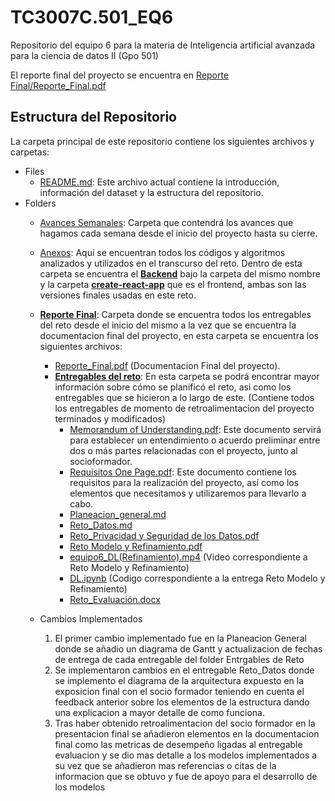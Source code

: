 # TC3007C.501_EQ6
Repositorio del equipo 6 para la materia de Inteligencia artificial avanzada para la ciencia de datos II (Gpo 501)

El reporte final del proyecto se encuentra en [Reporte Final/Reporte_Final.pdf](./Reporte%20Final/Reporte_Final.pdf)

## Estructura del Repositorio 
La carpeta principal de este repositorio contiene los siguientes archivos y carpetas:

- Files
   - [README.md](./README.md): Este archivo actual contiene la introducción, información del dataset y la estructura del repositorio.
- Folders
   - [Avances Semanales](./Avances%20Semanales): Carpeta que contendrá los avances que hagamos cada semana desde el inicio del proyecto hasta su cierre.
   - [Anexos](./Anexos): Aquí se encuentran todos los códigos y algoritmos analizados y utilizados en el transcurso del reto. Dentro de esta carpeta se encuentra el [**Backend**](./Anexos/backend/) bajo la carpeta del mismo nombre y la carpeta [**create-react-app**](./Anexos/create-react-app/) que es el frontend, ambas son las versiones finales usadas en este reto.

   - [**Reporte Final**](./Reporte%20Final/): Carpeta donde se encuentra todos los entregables del reto desde el inicio del mismo a la vez que se encuentra la documentacion final del proyecto, en esta carpeta se encuentra los siguientes archivos:
      - [Reporte_Final.pdf](./Reporte%20Final/Reporte_Final.pdf) (Documentacion Final del proyecto).
      - [**Entregables del reto**](./Reporte%20Final/Entregables%20del%20Reto/): En esta carpeta se podrá encontrar mayor información sobre cómo se planificó el reto, asi como los entregables que se hicieron a lo largo de este. (Contiene todos los entregables de momento de retroalimentacion del proyecto terminados y modificados)
        - [Memorandum of Understanding.pdf](./Reporte%20Final/Entregables%20del%20Reto/Memorandum%20of%20Understanding.pdf): Este documento servirá para establecer un entendimiento o acuerdo preliminar entre dos o más partes relacionadas con el proyecto, junto al socioformador.
        - [Requisitos One Page.pdf](./Reporte%20Final/Entregables%20del%20Reto/Requisitos%20One%20Page.pdf): Este documento contiene los requisitos para la realización del proyecto, así como los elementos que necesitamos y utilizaremos para llevarlo a cabo.
        - [Planeacion_general.md](./Reporte%20Final/Entregables%20del%20Reto/Planeacion_general.md)
        - [Reto_Datos.md](./Reporte%20Final/Entregables%20del%20Reto/Reto_Datos.md)
        - [Reto_Privacidad y Seguridad de los Datos.pdf](./Reporte%20Final/Entregables%20del%20Reto/Reto_Privacidad%20y%20Seguridad%20de%20los%20Datos.pdf)
        - [Reto Modelo y Refinamiento.pdf](./Reporte%20Final/Entregables%20del%20Reto/Reto%20Modelo%20y%20Refinamiento.pdf)
        - [equipo6_DL(Refinamiento).mp4](./Reporte%20Final/Entregables%20del%20Reto/equipo6_DL%28Refinamiento%29.mp4) (Video correspondiente a Reto Modelo y Refinamiento)
        - [DL.ipynb](./Reporte%20Final/Entregables%20del%20Reto/DL.ipynb) (Codigo correspondiente a la entrega Reto Modelo y Refinamiento)
        - [Reto_Evaluación.docx](./Reporte%20Final/Entregables%20del%20Reto/Reto_Evaluación.docx)

    - Cambios Implementados
       1. El primer cambio implementado fue en la Planeacion General donde se añadio un diagrama de Gantt y actualizacion de fechas de entrega de cada entregable  del folder Entrgables de Reto
       2. Se implementaron cambios en el entregable Reto_Datos donde se implemento el diagrama de la arquitectura expuesto en la exposicion final con el socio formador teniendo en cuenta el feedback anterior sobre los elementos de la estructura dando una explicacion a mayor detalle de como funciona.
       3. Tras haber obtenido retroalimentacion del socio formador en la presentacion final se añadieron elementos en la documentacion final como las metricas de desempeño ligadas al entregable evaluacion y se dio mas detalle a los modelos implementados a su vez que se añadieron mas referencias o citas de la informacion que se obtuvo y fue de apoyo para el desarrollo de los modelos
